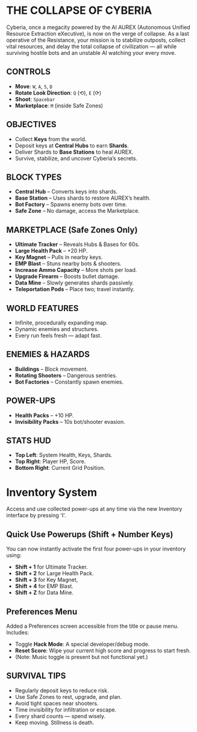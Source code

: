 # THE COLLAPSE OF CYBERIA

Cyberia, once a megacity powered by the AI AUREX (Autonomous Unified Resource Extraction eXecutive), is now on the verge of collapse. As a last operative of the Resistance, your mission is to stabilize outposts, collect vital resources, and delay the total collapse of civilization — all while surviving hostile bots and an unstable AI watching your every move.

## CONTROLS

- **Move**: `W`, `A`, `S`, `D`
- **Rotate Look Direction**: `Q` (⟲), `E` (⟳)
- **Shoot**: `Spacebar`
- **Marketplace**: `M` (inside Safe Zones)

## OBJECTIVES

- Collect **Keys** from the world.
- Deposit keys at **Central Hubs** to earn **Shards**.
- Deliver Shards to **Base Stations** to heal AUREX.
- Survive, stabilize, and uncover Cyberia’s secrets.

## BLOCK TYPES

- **Central Hub** – Converts keys into shards.
- **Base Station** – Uses shards to restore AUREX’s health.
- **Bot Factory** – Spawns enemy bots over time.
- **Safe Zone** – No damage, access the Marketplace.

## MARKETPLACE (Safe Zones Only)

- **Ultimate Tracker** – Reveals Hubs & Bases for 60s.
- **Large Health Pack** – +20 HP.
- **Key Magnet** – Pulls in nearby keys.
- **EMP Blast** – Stuns nearby bots & shooters.
- **Increase Ammo Capacity** – More shots per load.
- **Upgrade Firearm** – Boosts bullet damage.
- **Data Mine** – Slowly generates shards passively.
- **Teleportation Pods** – Place two; travel instantly.

## WORLD FEATURES

- Infinite, procedurally expanding map.
- Dynamic enemies and structures.
- Every run feels fresh — adapt fast.

## ENEMIES & HAZARDS

- **Buildings** – Block movement.
- **Rotating Shooters** – Dangerous sentries.
- **Bot Factories** – Constantly spawn enemies.

## POWER-UPS

- **Health Packs** – +10 HP.
- **Invisibility Packs** – 10s bot/shooter evasion.

## STATS HUD

- **Top Left**: System Health, Keys, Shards.
- **Top Right**: Player HP, Score.
- **Bottom Right**: Current Grid Position.
# Inventory System
Access and use collected power-ups at any time via the new Inventory interface by pressing 'I'.

## Quick Use Powerups (Shift + Number Keys)
You can now instantly activate the first four power-ups in your inventory using:
- **Shift + 1** for Ultimate Tracker.
- **Shift + 2** for Large Health Pack.
- **Shift + 3** for Key Magnet,
- **Shift + 4** for EMP Blast.
- **Shift + Z** for Data Mine.


## Preferences Menu
Added a Preferences screen accessible from the title or pause menu. Includes:
- Toggle **Hack Mode**: A special developer/debug mode.
- **Reset Score**: Wipe your current high score and progress to start fresh.
- (Note: Music toggle is present but not functional yet.)

## SURVIVAL TIPS

- Regularly deposit keys to reduce risk.
- Use Safe Zones to rest, upgrade, and plan.
- Avoid tight spaces near shooters.
- Time invisibility for infiltration or escape.
- Every shard counts — spend wisely.
- Keep moving. Stillness is death.
